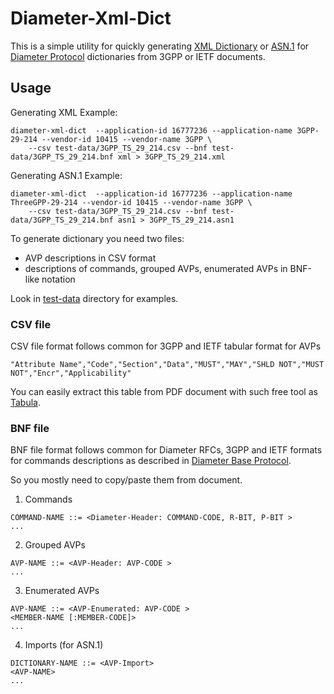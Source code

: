 # Diameter-Xml-Dict

This is a simple utility for quickly generating [XML
Dictionary](https://tools.ietf.org/html/draft-frascone-xml-dictionary-00
"Diameter XML Dictionary") or
[ASN.1](https://en.wikipedia.org/wiki/Abstract_Syntax_Notation_One)
for [Diameter Protocol](https://en.wikipedia.org/wiki/Diameter_(protocol))
dictionaries from 3GPP or IETF documents.

## Usage

Generating XML Example:

```
diameter-xml-dict  --application-id 16777236 --application-name 3GPP-29-214 --vendor-id 10415 --vendor-name 3GPP \
    --csv test-data/3GPP_TS_29_214.csv --bnf test-data/3GPP_TS_29_214.bnf xml > 3GPP_TS_29_214.xml
```

Generating ASN.1 Example:

```
diameter-xml-dict  --application-id 16777236 --application-name ThreeGPP-29-214 --vendor-id 10415 --vendor-name 3GPP \
    --csv test-data/3GPP_TS_29_214.csv --bnf test-data/3GPP_TS_29_214.bnf asn1 > 3GPP_TS_29_214.asn1
```

To generate dictionary you need two files:

- AVP descriptions in CSV format
- descriptions of commands, grouped AVPs, enumerated AVPs in BNF-like notation

Look in [test-data](./test-data) directory for examples.

### CSV file

CSV file format follows common for 3GPP and IETF tabular format for AVPs

```
"Attribute Name","Code","Section","Data","MUST","MAY","SHLD NOT","MUST NOT","Encr","Applicability"
```

You can easily extract this table from PDF document with such free
tool as [Tabula](http://tabula.technology/).

### BNF file

BNF file format follows common for Diameter RFCs, 3GPP and IETF formats for commands descriptions
as described in [Diameter Base Protocol](https://tools.ietf.org/html/rfc6733).

So you mostly need to copy/paste them from document.

1. Commands

```
COMMAND-NAME ::= <Diameter-Header: COMMAND-CODE, R-BIT, P-BIT >
...
```

2. Grouped AVPs

```
AVP-NAME ::= <AVP-Header: AVP-CODE >
...
```

3. Enumerated AVPs

```
AVP-NAME ::= <AVP-Enumerated: AVP-CODE >
<MEMBER-NAME [:MEMBER-CODE]>
...
```

4. Imports (for ASN.1)

```
DICTIONARY-NAME ::= <AVP-Import>
<AVP-NAME>
...
```

